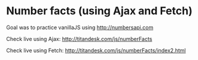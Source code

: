 # Number facts (using Ajax and Fetch)

Goal was to practice vanillaJS using http://numbersapi.com

Check live using Ajax: http://titandesk.com/js/numberFacts

Check live using Fetch: http://titandesk.com/js/numberFacts/index2.html

